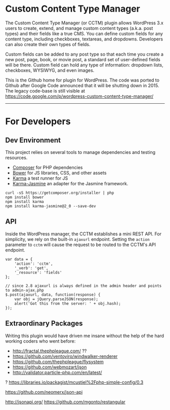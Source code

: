 # Custom Content Type Manager

The Custom Content Type Manager (or CCTM) plugin allows WordPress 3.x users to create, extend, and manage custom content types (a.k.a. post types) and their fields like a true CMS. You can define custom fields for any content type, including checkboxes, textareas, and dropdowns. Developers can also create their own types of fields.

Custom fields can be added to any post type so that each time you create a new post, page, book, or movie post, a standard set of user-defined fields will be there. Custom field can hold any type of information: dropdown lists, checkboxes, WYSIWYG, and even images.

This is the Github home for plugin for WordPress.  The code was ported to Github after Google Code announced that it will be shutting down in 2015.  The legacy code-base is still visible at https://code.google.com/p/wordpress-custom-content-type-manager/

-----------------------------

# For Developers

## Dev Environment

This project relies on several tools to manage dependencies and testing resources.

- [Composer](https://getcomposer.org/) for PHP dependencies
- [Bower](http://bower.io/) for JS libraries, CSS, and other assets
- [Karma](https://karma-runner.github.io/) a test runner for JS
- [Karma-Jasmine](https://github.com/karma-runner/karma-jasmine) an adapter for the Jasmine framework.

````
curl -sS https://getcomposer.org/installer | php
npm install bower
npm install karma
npm install karma-jasmine@2_0 --save-dev
````


## API

Inside the WordPress manager, the CCTM establishes a mini REST API.  For simplicity, we rely on the built-in `ajaxurl` endpoint.  Setting the `action` parameter to `cctm` will cause the request to be routed to the CCTM's API endpoint.


````
var data = {
    'action': 'cctm',
    '_verb': 'get',
    '_resource': 'fields'
};

// since 2.8 ajaxurl is always defined in the admin header and points to admin-ajax.php
$.post(ajaxurl, data, function(response) {
    var obj = jQuery.parseJSON(response);
    alert('Got this from the server: ' + obj.hash);
});
````

## Extraordinary Packages

Writing this plugin would have driven me insane without the help of the hard working coders who went before:

- http://fractal.thephpleague.com/  ??
- https://github.com/ventoviro/windwalker-renderer
- https://github.com/thephpleague/flysystem
- https://github.com/webmozart/json
- http://validator.particle-php.com/en/latest/

? https://libraries.io/packagist/mcustiel%2Fphp-simple-config/0.3

https://github.com/neomerx/json-api

http://jsonapi.org/
https://github.com/mgonto/restangular